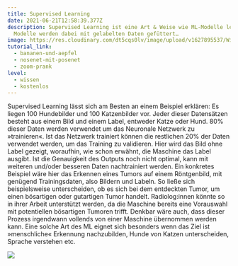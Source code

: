 ```yaml
---
title: Supervised Learning
date: 2021-06-21T12:58:39.377Z
description: Supervised Learning ist eine Art & Weise wie ML-Modelle lernen. Die
  Modelle werden dabei mit gelabelten Daten gefüttert…
image: https://res.cloudinary.com/dt5cqs0lv/image/upload/v1627895537/Wissen/Supervised_Learning_fjq4z6.png
tutorial_link:
  - bananen-und-aepfel
  - nosenet-mit-posenet
  - zoom-prank
level:
  - wissen
  - kostenlos
---
```

Supervised Learning lässt sich am Besten an einem Beispiel erklären: Es liegen 100 Hundebilder und 100 Katzenbilder vor. Jeder dieser Datensätzen besteht aus einem Bild und einem Label, entweder Katze oder Hund. 80% dieser Daten werden verwendet um das Neuronale Netzwerk zu »trainieren«. Ist das Netzwerk trainiert können die restlichen 20% der Daten verwendet werden, um das Training zu validieren. Hier wird das Bild ohne Label gezeigt, woraufhin, wie schon erwähnt, die Maschine das Label ausgibt. Ist die Genauigkeit des Outputs noch nicht optimal, kann mit weiteren und/oder besseren Daten nachtrainiert werden. Ein konkretes Beispiel wäre hier das Erkennen eines Tumors auf einem Röntgenbild, mit genügend Trainingsdaten, also Bildern und Labeln. So ließe sich beispielsweise unterscheiden, ob es sich bei dem entdeckten Tumor, um einen bösartigen oder gutartigen Tumor handelt. Radiolog:innen könnte so in ihrer Arbeit unterstützt werden, da die Maschine bereits eine Vorauswahl mit potentiellen bösartigen Tumoren trifft. Denkbar wäre auch, dass dieser Prozess irgendwann vollends von einer Maschine übernommen werden kann. Eine solche Art des ML eignet sich besonders wenn das Ziel ist »menschliche« Erkennung nachzubilden, Hunde von Katzen unterscheiden, Sprache  verstehen etc.

![](https://res.cloudinary.com/dt5cqs0lv/image/upload/v1644323099/Wissen/fakes000000_supervised-2_ikd9kr.png)